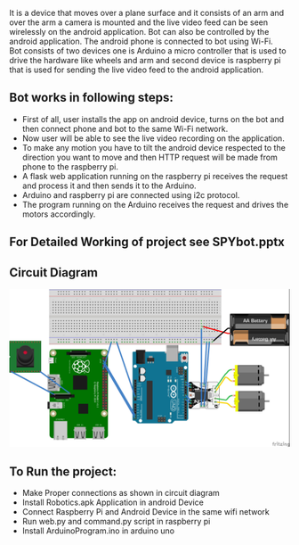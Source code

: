 It is a device that moves over a plane surface and it consists of an arm and over the arm a camera is mounted and the live video feed can be seen wirelessly on the android application. Bot can also be controlled by the android application. The android phone is connected to bot using Wi-Fi.<br>
Bot consists of two devices one is Arduino a micro controller that is used to drive the hardware like wheels and arm and second device is raspberry pi that is used for sending the live video feed to the android application.<br>
<h2>Bot works in following steps:</h2>
<ul>
<li>First of all, user installs the app on android device, turns on the bot and then connect phone and bot to the same Wi-Fi network.</li>
<li>Now user will be able to see the live video recording on the application.</li>
<li>To make any motion you have to tilt the android device respected to the direction you want to move and then HTTP request will be made from phone to the raspberry pi.</li>
<li>A flask web application running on the raspberry pi receives the request and process it and then sends it to the Arduino.</li>
<li>Arduino and raspberry pi are connected using i2c protocol.</li>
<li>The program running on the Arduino receives the request and drives the motors accordingly.</li>
</ul>
<h2>For Detailed Working of project see SPYbot.pptx</h2>
<h2>Circuit Diagram</h2>
<img src="https://raw.githubusercontent.com/pranjulsingh/Wireless-Car-with-Camera/master/Robotics_bb.jpg">
<h2>To Run the project:</h2>
<ul>
  <li>Make Proper connections as shown in circuit diagram</li>
  <li>Install Robotics.apk Application in android Device</li>
  <li>Connect Raspberry Pi and Android Device in the same wifi network</li>
  <li>Run web.py and command.py script in raspberry pi</li>
  <li>Install ArduinoProgram.ino in arduino uno</li>
</ul>
